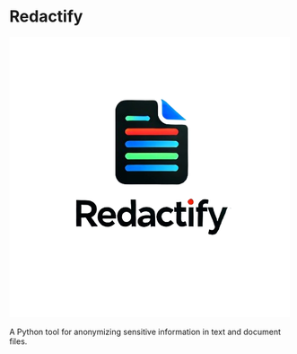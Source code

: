 # Redactify
![Redactify Logo](redactify_logo.png)

A Python tool for anonymizing sensitive information in text and document files.

